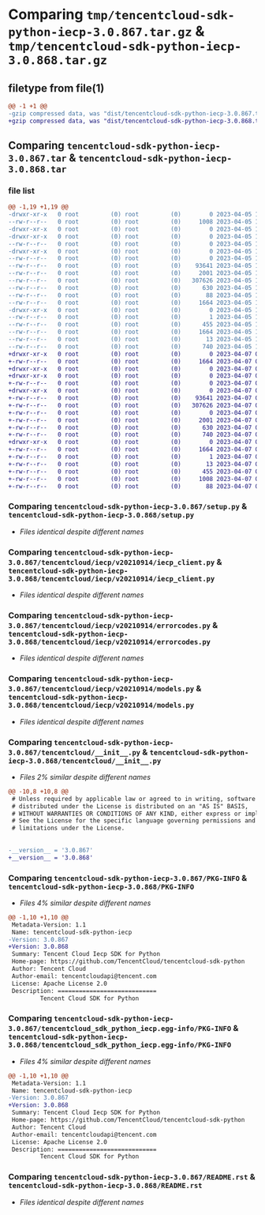 # Comparing `tmp/tencentcloud-sdk-python-iecp-3.0.867.tar.gz` & `tmp/tencentcloud-sdk-python-iecp-3.0.868.tar.gz`

## filetype from file(1)

```diff
@@ -1 +1 @@
-gzip compressed data, was "dist/tencentcloud-sdk-python-iecp-3.0.867.tar", last modified: Wed Apr  5 16:35:02 2023, max compression
+gzip compressed data, was "dist/tencentcloud-sdk-python-iecp-3.0.868.tar", last modified: Fri Apr  7 00:40:51 2023, max compression
```

## Comparing `tencentcloud-sdk-python-iecp-3.0.867.tar` & `tencentcloud-sdk-python-iecp-3.0.868.tar`

### file list

```diff
@@ -1,19 +1,19 @@
-drwxr-xr-x   0 root         (0) root         (0)        0 2023-04-05 16:35:02.000000 tencentcloud-sdk-python-iecp-3.0.867/
--rw-r--r--   0 root         (0) root         (0)     1008 2023-04-05 16:35:02.000000 tencentcloud-sdk-python-iecp-3.0.867/setup.py
-drwxr-xr-x   0 root         (0) root         (0)        0 2023-04-05 16:35:02.000000 tencentcloud-sdk-python-iecp-3.0.867/tencentcloud/
-drwxr-xr-x   0 root         (0) root         (0)        0 2023-04-05 16:35:02.000000 tencentcloud-sdk-python-iecp-3.0.867/tencentcloud/iecp/
--rw-r--r--   0 root         (0) root         (0)        0 2023-04-05 16:35:02.000000 tencentcloud-sdk-python-iecp-3.0.867/tencentcloud/iecp/__init__.py
-drwxr-xr-x   0 root         (0) root         (0)        0 2023-04-05 16:35:02.000000 tencentcloud-sdk-python-iecp-3.0.867/tencentcloud/iecp/v20210914/
--rw-r--r--   0 root         (0) root         (0)        0 2023-04-05 16:35:02.000000 tencentcloud-sdk-python-iecp-3.0.867/tencentcloud/iecp/v20210914/__init__.py
--rw-r--r--   0 root         (0) root         (0)    93641 2023-04-05 16:35:02.000000 tencentcloud-sdk-python-iecp-3.0.867/tencentcloud/iecp/v20210914/iecp_client.py
--rw-r--r--   0 root         (0) root         (0)     2001 2023-04-05 16:35:02.000000 tencentcloud-sdk-python-iecp-3.0.867/tencentcloud/iecp/v20210914/errorcodes.py
--rw-r--r--   0 root         (0) root         (0)   307626 2023-04-05 16:35:02.000000 tencentcloud-sdk-python-iecp-3.0.867/tencentcloud/iecp/v20210914/models.py
--rw-r--r--   0 root         (0) root         (0)      630 2023-04-05 16:35:02.000000 tencentcloud-sdk-python-iecp-3.0.867/tencentcloud/__init__.py
--rw-r--r--   0 root         (0) root         (0)       88 2023-04-05 16:35:02.000000 tencentcloud-sdk-python-iecp-3.0.867/setup.cfg
--rw-r--r--   0 root         (0) root         (0)     1664 2023-04-05 16:35:02.000000 tencentcloud-sdk-python-iecp-3.0.867/PKG-INFO
-drwxr-xr-x   0 root         (0) root         (0)        0 2023-04-05 16:35:02.000000 tencentcloud-sdk-python-iecp-3.0.867/tencentcloud_sdk_python_iecp.egg-info/
--rw-r--r--   0 root         (0) root         (0)        1 2023-04-05 16:35:02.000000 tencentcloud-sdk-python-iecp-3.0.867/tencentcloud_sdk_python_iecp.egg-info/dependency_links.txt
--rw-r--r--   0 root         (0) root         (0)      455 2023-04-05 16:35:02.000000 tencentcloud-sdk-python-iecp-3.0.867/tencentcloud_sdk_python_iecp.egg-info/SOURCES.txt
--rw-r--r--   0 root         (0) root         (0)     1664 2023-04-05 16:35:02.000000 tencentcloud-sdk-python-iecp-3.0.867/tencentcloud_sdk_python_iecp.egg-info/PKG-INFO
--rw-r--r--   0 root         (0) root         (0)       13 2023-04-05 16:35:02.000000 tencentcloud-sdk-python-iecp-3.0.867/tencentcloud_sdk_python_iecp.egg-info/top_level.txt
--rw-r--r--   0 root         (0) root         (0)      740 2023-04-05 16:35:02.000000 tencentcloud-sdk-python-iecp-3.0.867/README.rst
+drwxr-xr-x   0 root         (0) root         (0)        0 2023-04-07 00:40:51.000000 tencentcloud-sdk-python-iecp-3.0.868/
+-rw-r--r--   0 root         (0) root         (0)     1664 2023-04-07 00:40:51.000000 tencentcloud-sdk-python-iecp-3.0.868/PKG-INFO
+drwxr-xr-x   0 root         (0) root         (0)        0 2023-04-07 00:40:51.000000 tencentcloud-sdk-python-iecp-3.0.868/tencentcloud/
+drwxr-xr-x   0 root         (0) root         (0)        0 2023-04-07 00:40:51.000000 tencentcloud-sdk-python-iecp-3.0.868/tencentcloud/iecp/
+-rw-r--r--   0 root         (0) root         (0)        0 2023-04-07 00:40:50.000000 tencentcloud-sdk-python-iecp-3.0.868/tencentcloud/iecp/__init__.py
+drwxr-xr-x   0 root         (0) root         (0)        0 2023-04-07 00:40:51.000000 tencentcloud-sdk-python-iecp-3.0.868/tencentcloud/iecp/v20210914/
+-rw-r--r--   0 root         (0) root         (0)    93641 2023-04-07 00:40:50.000000 tencentcloud-sdk-python-iecp-3.0.868/tencentcloud/iecp/v20210914/iecp_client.py
+-rw-r--r--   0 root         (0) root         (0)   307626 2023-04-07 00:40:50.000000 tencentcloud-sdk-python-iecp-3.0.868/tencentcloud/iecp/v20210914/models.py
+-rw-r--r--   0 root         (0) root         (0)        0 2023-04-07 00:40:50.000000 tencentcloud-sdk-python-iecp-3.0.868/tencentcloud/iecp/v20210914/__init__.py
+-rw-r--r--   0 root         (0) root         (0)     2001 2023-04-07 00:40:50.000000 tencentcloud-sdk-python-iecp-3.0.868/tencentcloud/iecp/v20210914/errorcodes.py
+-rw-r--r--   0 root         (0) root         (0)      630 2023-04-07 00:40:50.000000 tencentcloud-sdk-python-iecp-3.0.868/tencentcloud/__init__.py
+-rw-r--r--   0 root         (0) root         (0)      740 2023-04-07 00:40:50.000000 tencentcloud-sdk-python-iecp-3.0.868/README.rst
+drwxr-xr-x   0 root         (0) root         (0)        0 2023-04-07 00:40:51.000000 tencentcloud-sdk-python-iecp-3.0.868/tencentcloud_sdk_python_iecp.egg-info/
+-rw-r--r--   0 root         (0) root         (0)     1664 2023-04-07 00:40:51.000000 tencentcloud-sdk-python-iecp-3.0.868/tencentcloud_sdk_python_iecp.egg-info/PKG-INFO
+-rw-r--r--   0 root         (0) root         (0)        1 2023-04-07 00:40:51.000000 tencentcloud-sdk-python-iecp-3.0.868/tencentcloud_sdk_python_iecp.egg-info/dependency_links.txt
+-rw-r--r--   0 root         (0) root         (0)       13 2023-04-07 00:40:51.000000 tencentcloud-sdk-python-iecp-3.0.868/tencentcloud_sdk_python_iecp.egg-info/top_level.txt
+-rw-r--r--   0 root         (0) root         (0)      455 2023-04-07 00:40:51.000000 tencentcloud-sdk-python-iecp-3.0.868/tencentcloud_sdk_python_iecp.egg-info/SOURCES.txt
+-rw-r--r--   0 root         (0) root         (0)     1008 2023-04-07 00:40:50.000000 tencentcloud-sdk-python-iecp-3.0.868/setup.py
+-rw-r--r--   0 root         (0) root         (0)       88 2023-04-07 00:40:51.000000 tencentcloud-sdk-python-iecp-3.0.868/setup.cfg
```

### Comparing `tencentcloud-sdk-python-iecp-3.0.867/setup.py` & `tencentcloud-sdk-python-iecp-3.0.868/setup.py`

 * *Files identical despite different names*

### Comparing `tencentcloud-sdk-python-iecp-3.0.867/tencentcloud/iecp/v20210914/iecp_client.py` & `tencentcloud-sdk-python-iecp-3.0.868/tencentcloud/iecp/v20210914/iecp_client.py`

 * *Files identical despite different names*

### Comparing `tencentcloud-sdk-python-iecp-3.0.867/tencentcloud/iecp/v20210914/errorcodes.py` & `tencentcloud-sdk-python-iecp-3.0.868/tencentcloud/iecp/v20210914/errorcodes.py`

 * *Files identical despite different names*

### Comparing `tencentcloud-sdk-python-iecp-3.0.867/tencentcloud/iecp/v20210914/models.py` & `tencentcloud-sdk-python-iecp-3.0.868/tencentcloud/iecp/v20210914/models.py`

 * *Files identical despite different names*

### Comparing `tencentcloud-sdk-python-iecp-3.0.867/tencentcloud/__init__.py` & `tencentcloud-sdk-python-iecp-3.0.868/tencentcloud/__init__.py`

 * *Files 2% similar despite different names*

```diff
@@ -10,8 +10,8 @@
 # Unless required by applicable law or agreed to in writing, software
 # distributed under the License is distributed on an "AS IS" BASIS,
 # WITHOUT WARRANTIES OR CONDITIONS OF ANY KIND, either express or implied.
 # See the License for the specific language governing permissions and
 # limitations under the License.
 
 
-__version__ = '3.0.867'
+__version__ = '3.0.868'
```

### Comparing `tencentcloud-sdk-python-iecp-3.0.867/PKG-INFO` & `tencentcloud-sdk-python-iecp-3.0.868/PKG-INFO`

 * *Files 4% similar despite different names*

```diff
@@ -1,10 +1,10 @@
 Metadata-Version: 1.1
 Name: tencentcloud-sdk-python-iecp
-Version: 3.0.867
+Version: 3.0.868
 Summary: Tencent Cloud Iecp SDK for Python
 Home-page: https://github.com/TencentCloud/tencentcloud-sdk-python
 Author: Tencent Cloud
 Author-email: tencentcloudapi@tencent.com
 License: Apache License 2.0
 Description: ============================
         Tencent Cloud SDK for Python
```

### Comparing `tencentcloud-sdk-python-iecp-3.0.867/tencentcloud_sdk_python_iecp.egg-info/PKG-INFO` & `tencentcloud-sdk-python-iecp-3.0.868/tencentcloud_sdk_python_iecp.egg-info/PKG-INFO`

 * *Files 4% similar despite different names*

```diff
@@ -1,10 +1,10 @@
 Metadata-Version: 1.1
 Name: tencentcloud-sdk-python-iecp
-Version: 3.0.867
+Version: 3.0.868
 Summary: Tencent Cloud Iecp SDK for Python
 Home-page: https://github.com/TencentCloud/tencentcloud-sdk-python
 Author: Tencent Cloud
 Author-email: tencentcloudapi@tencent.com
 License: Apache License 2.0
 Description: ============================
         Tencent Cloud SDK for Python
```

### Comparing `tencentcloud-sdk-python-iecp-3.0.867/README.rst` & `tencentcloud-sdk-python-iecp-3.0.868/README.rst`

 * *Files identical despite different names*

